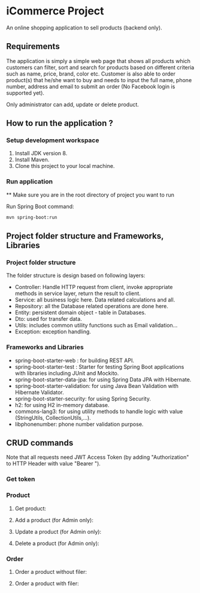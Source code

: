 # iCommerce Project
An online shopping application to sell products (backend only).

## Requirements
The application is simply a simple web page that shows all products which customers can filter, sort and search for products based on different criteria such as name, price, brand, color etc. 
Customer is also able to order product(s) that he/she want to buy and needs to input the full name, phone number, address and email to submit an order (No Facebook login is supported yet). 

Only administrator can add, update or delete product. 

## How to run the application ?

### Setup development workspace
1. Install JDK version 8.
2. Install Maven.
3. Clone this project to your local machine. 

### Run application

** Make sure you are in the root directory of project you want to run

Run Spring Boot command: 
```bash 
mvn spring-boot:run
```

## Project folder structure and Frameworks, Libraries
### Project folder structure
The folder structure is design based on following layers:
- Controller: Handle HTTP request from client, invoke appropriate methods in service layer, return the result to client.
- Service: all business logic here. Data related calculations and all.
- Repository: all the Database related operations are done here.
- Entity: persistent domain object - table in Databases.
- Dto: used for transfer data. 
- Utils: includes common utility functions such as Email validation... 
- Exception: exception handling. 

### Frameworks and Libraries 
- spring-boot-starter-web : for building REST API.
- spring-boot-starter-test : Starter for testing Spring Boot applications with libraries including JUnit and Mockito.
- spring-boot-starter-data-jpa: for using Spring Data JPA with Hibernate.
- spring-boot-starter-validation: for using Java Bean Validation with Hibernate Validator.
- spring-boot-starter-security: for using Spring Security.
- h2: for using H2 in-memory database. 
- commons-lang3: for using utility methods to handle logic with value (StringUtils, CollectionUtils,...).
- libphonenumber: phone number validation purpose. 

## CRUD commands
Note that all requests need JWT Access Token (by adding "Authorization" to HTTP Header with value "Bearer <JWT Access Token>").
### Get token 
### Product 
1. Get product:

2. Add a product (for Admin only):

3. Update a product (for Admin only):

4. Delete a product (for Admin only): 

### Order 
1. Order a product without filer:

2. Order a product with filer:








